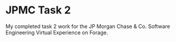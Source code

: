 # JPMC Task 2

My completed task 2 work for the JP Morgan Chase & Co. Software Engineering Virtual Experience on Forage.
